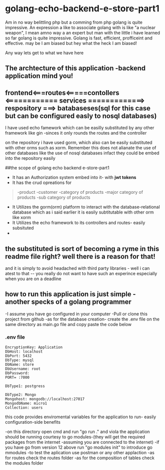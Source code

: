 # golang-echo-backend-e-store-part1

 Am in no way  belittling php but a comming from php golang is quite impressive. An expression a like to associate golang with is like "a nuclear weapon", I mean amno way a an expert but man with the little i have learned so far golang is quite impressive.
Golang is fast, efficient, profficeint and effective. may be I am biased but hey what the heck I am biased! 

Any way lets get to what we have here

## The archtecture of this application -backend application mind you!
 
 
 ## frontend<===routes<=====contollers <============ services =============> respository ===> batabaseses(sql for this case but can be configured easly to nosql databases)
 
I have used echo famework which can be easilly substituted by any other framework like gin -sinces it only rounds the routes and the controller

on the repository i have used gorm, which also can be easily substituted with other orms such as xorm. Remember this does not alianate the use of other databases like the use of nosql databases infact they could be embed into the repository easily

##the scope of golang echo backend e-store-part1

- It has an Authorization system embed into it- with **jwt tokens**
- It has the crud opreations for
> -product
  -customer
  -category of products
  -major category of products
  -sub category of products
- It Utilizes the gorm(orm) platform to interact with the database-relational database which as i said earlier it is easily subtitutable with other orm like xorm
- It Utilizes the echo framework to its controllers and routes- easily subsituted 
-
## the **substituted** is sort of becoming a ryme in this readme file right? well there is a reason for that!
and it is simply to avoid headached with third party libraries - well i can atest to that -- you really do not want to have such an experince especially when you are on a deadline

## how to run this application is just simple -another specks of a golang programmer
-I assume you have go configured in your computer
-Pull or clone this project from github
-as for the database creation- create the .env file on the same directory as main.go file and copy paste the code below

### .env file
    EncryptionKey: Application
    DbHost: localhost
    DbPort: 5432 
    DbType: mysql
    DbName: store
    DbUsername: root
    DbPassword: 
    PORT= :7000

    DbType1: postgress

    DbType2: Mongo
    Mongohost: mongodb://localhost:27017
    MongodbName: micro1
    Collection: users
    
 this code provides enviromental variables for the application to run- easily configuration-side benefits
  
-on this directory open cmd and run "go run ." and viola the application should be running courtesy to go modules-(they will get the required packages from the internet -assuming you are connected to the internet)
-if you have go from version 12 above run "go modules init" to introduce go mmodules
-to test the aplication use postman or any other applaction
-as for routes check the routes folder
-as for the composition of tables check the modules folder


  

